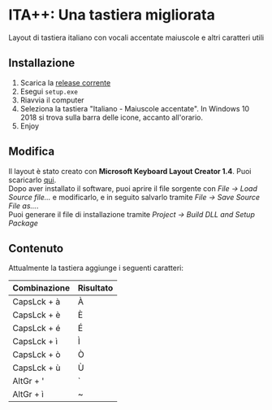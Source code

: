# ITA++: Una tastiera migliorata
Layout di tastiera italiano con vocali accentate maiuscole e altri caratteri utili  

## Installazione
1. Scarica la [release corrente]()
2. Esegui `setup.exe`
3. Riavvia il computer
4. Seleziona la tastiera "Italiano - Maiuscole accentate". In Windows 10 2018 si trova sulla barra delle icone, accanto all'orario. 
5. Enjoy

## Modifica
Il layout è stato creato con **Microsoft Keyboard Layout Creator 1.4**. Puoi scaricarlo [qui](https://www.microsoft.com/en-us/download/details.aspx?id=22339).  
Dopo aver installato il software, puoi aprire il file sorgente con *File -> Load Source file...* e modificarlo, e in seguito salvarlo tramite *File -> Save Source File as...*.  
Puoi generare il file di installazione tramite *Project -> Build DLL and Setup Package*  

## Contenuto
Attualmente la tastiera aggiunge i seguenti caratteri:  

| Combinazione | Risultato |
|-------------|---|
| CapsLck + à | À |
| CapsLck + è | È |
| CapsLck + é | É |
| CapsLck + ì | Ì |
| CapsLck + ò | Ò |
| CapsLck + ù | Ù |
| AltGr + '   | ` |
| AltGr + ì   | ~ |
